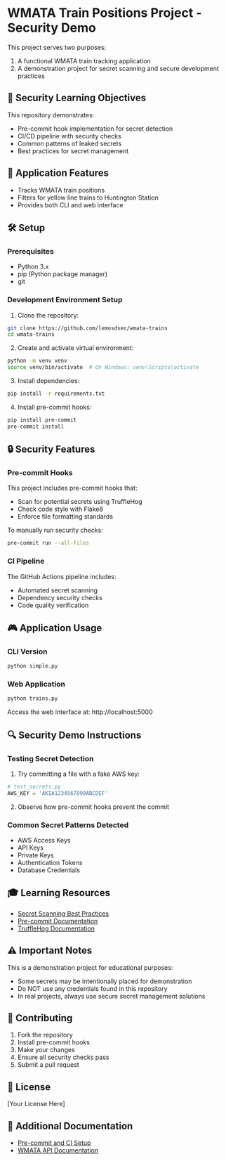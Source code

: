 # WMATA Train Positions Project - Security Demo

This project serves two purposes:
1. A functional WMATA train tracking application
2. A demonstration project for secret scanning and secure development practices

## 🎯 Security Learning Objectives

This repository demonstrates:
- Pre-commit hook implementation for secret detection
- CI/CD pipeline with security checks
- Common patterns of leaked secrets
- Best practices for secret management

## 🚂 Application Features

- Tracks WMATA train positions
- Filters for yellow line trains to Huntington Station
- Provides both CLI and web interface

## 🛠️ Setup

### Prerequisites

- Python 3.x
- pip (Python package manager)
- git

### Development Environment Setup

1. Clone the repository:
```bash
git clone https://github.com/lemosdsec/wmata-trains
cd wmata-trains
```

2. Create and activate virtual environment:
```bash
python -m venv venv
source venv/bin/activate  # On Windows: venv\Scripts\activate
```

3. Install dependencies:
```bash
pip install -r requirements.txt
```

4. Install pre-commit hooks:
```bash
pip install pre-commit
pre-commit install
```

## 🔒 Security Features

### Pre-commit Hooks

This project includes pre-commit hooks that:
- Scan for potential secrets using TruffleHog
- Check code style with Flake8
- Enforce file formatting standards

To manually run security checks:
```bash
pre-commit run --all-files
```

### CI Pipeline

The GitHub Actions pipeline includes:
- Automated secret scanning
- Dependency security checks
- Code quality verification

## 🎮 Application Usage

### CLI Version
```bash
python simple.py
```

### Web Application
```bash
python trains.py
```
Access the web interface at: http://localhost:5000

## 🔍 Security Demo Instructions

### Testing Secret Detection

1. Try committing a file with a fake AWS key:
```python
# test_secrets.py
AWS_KEY = 'AKIA1234567890ABCDEF'
```

2. Observe how pre-commit hooks prevent the commit

### Common Secret Patterns Detected

- AWS Access Keys
- API Keys
- Private Keys
- Authentication Tokens
- Database Credentials

## 🎓 Learning Resources

- [Secret Scanning Best Practices](link-to-resource)
- [Pre-commit Documentation](https://pre-commit.com/)
- [TruffleHog Documentation](https://github.com/trufflesecurity/trufflehog)

## ⚠️ Important Notes

This is a demonstration project for educational purposes:
- Some secrets may be intentionally placed for demonstration
- Do NOT use any credentials found in this repository
- In real projects, always use secure secret management solutions

## 🤝 Contributing

1. Fork the repository
2. Install pre-commit hooks
3. Make your changes
4. Ensure all security checks pass
5. Submit a pull request

## 📝 License

[Your License Here]

## 🔗 Additional Documentation

- [Pre-commit and CI Setup](docs/security-checks.md)
- [WMATA API Documentation](docs/api-docs.md)
